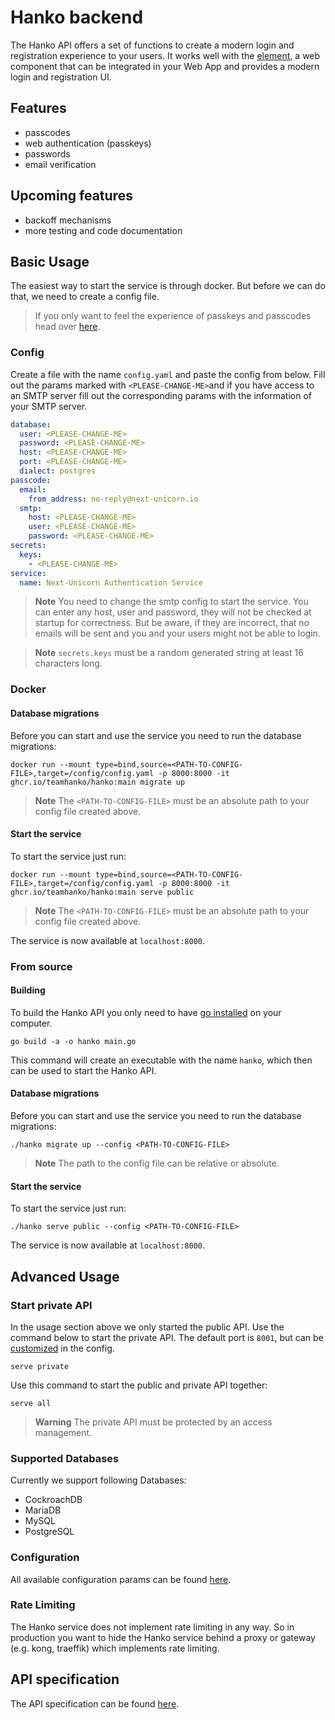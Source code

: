 # Hanko backend

The Hanko API offers a set of functions to create a modern login and registration experience to your users. It works
well with the [<hanko-auth> element](../hanko-js/README.md), a web component that can be integrated in your Web App and
provides a modern login and registration UI.

## Features

- passcodes
- web authentication (passkeys)
- passwords
- email verification

## Upcoming features

- backoff mechanisms
- more testing and code documentation

## Basic Usage

The easiest way to start the service is through docker. But before we can do that, we need to create a config file.

> If you only want to feel the experience of passkeys and passcodes head over [here](../README.md#Quickstart).

### Config

Create a file with the name `config.yaml` and paste the config from below. Fill out the params marked
with `<PLEASE-CHANGE-ME>`and if you have access to an SMTP server fill out the corresponding params with the information
of your SMTP server.

```yaml
database:
  user: <PLEASE-CHANGE-ME>
  password: <PLEASE-CHANGE-ME>
  host: <PLEASE-CHANGE-ME>
  port: <PLEASE-CHANGE-ME>
  dialect: postgres
passcode:
  email:
    from_address: no-reply@next-unicorn.io
  smtp:
    host: <PLEASE-CHANGE-ME>
    user: <PLEASE-CHANGE-ME>
    password: <PLEASE-CHANGE-ME>
secrets:
  keys:
    - <PLEASE-CHANGE-ME>
service:
  name: Next-Unicorn Authentication Service
```

> **Note** You need to change the smtp config to start the service. You can enter any host, user and password,
> they will not be checked at startup for correctness. But be aware, if they are incorrect, that no emails will be sent
> and you and your users might not be able to login.

> **Note** `secrets.keys` must be a random generated string at least 16 characters long.

### Docker

#### Database migrations

Before you can start and use the service you need to run the database migrations:

```shell
docker run --mount type=bind,source=<PATH-TO-CONFIG-FILE>,target=/config/config.yaml -p 8000:8000 -it ghcr.io/teamhanko/hanko:main migrate up
```

> **Note** The `<PATH-TO-CONFIG-FILE>` must be an absolute path to your config file created above.

#### Start the service

To start the service just run:

```shell
docker run --mount type=bind,source=<PATH-TO-CONFIG-FILE>,target=/config/config.yaml -p 8000:8000 -it ghcr.io/teamhanko/hanko:main serve public
```

> **Note** The `<PATH-TO-CONFIG-FILE>` must be an absolute path to your config file created above.

The service is now available at `localhost:8000`.

### From source

#### Building

To build the Hanko API you only need to have [go installed](https://go.dev/doc/install) on your computer.

```shell
go build -a -o hanko main.go
```

This command will create an executable with the name `hanko`, which then can be used to start the Hanko API.

#### Database migrations

Before you can start and use the service you need to run the database migrations:

```shell
./hanko migrate up --config <PATH-TO-CONFIG-FILE>
```

> **Note** The path to the config file can be relative or absolute.

#### Start the service

To start the service just run:

```shell
./hanko serve public --config <PATH-TO-CONFIG-FILE>
```

The service is now available at `localhost:8000`.

## Advanced Usage

### Start private API

In the usage section above we only started the public API. Use the command below to start the private API. The default
port is `8001`, but can be [customized](./docs/Config.md) in the config.

```shell
serve private
```

Use this command to start the public and private API together:

````shell
serve all
````

> **Warning** The private API must be protected by an access management.

### Supported Databases

Currently we support following Databases:
- CockroachDB
- MariaDB
- MySQL
- PostgreSQL

### Configuration

All available configuration params can be found [here](./docs/Config.md).

### Rate Limiting

The Hanko service does not implement rate limiting in any way. So in production you want to hide the Hanko service
behind a proxy or gateway (e.g. kong, traeffik) which implements rate limiting.

## API specification

The API specification can be found [here](https://teamhanko.github.io/hanko/).
